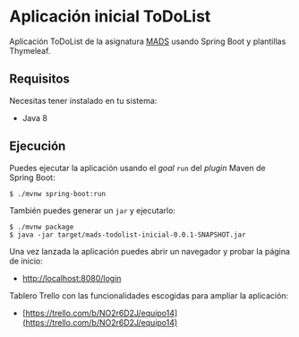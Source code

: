 # Aplicación inicial ToDoList

Aplicación ToDoList de la asignatura [MADS](https://cvnet.cpd.ua.es/Guia-Docente/GuiaDocente/Index?wcodest=C203&wcodasi=34037&wlengua=es&scaca=2019-20) usando Spring Boot y plantillas Thymeleaf.

## Requisitos

Necesitas tener instalado en tu sistema:

- Java 8

## Ejecución

Puedes ejecutar la aplicación usando el _goal_ `run` del _plugin_ Maven 
de Spring Boot:

```
$ ./mvnw spring-boot:run 
```   

También puedes generar un `jar` y ejecutarlo:

```
$ ./mvnw package
$ java -jar target/mads-todolist-inicial-0.0.1-SNAPSHOT.jar 
```

Una vez lanzada la aplicación puedes abrir un navegador y probar la página de inicio:

- [http://localhost:8080/login](http://localhost:8080/login)

Tablero Trello con las funcionalidades escogidas para ampliar la aplicación:

- [https://trello.com/b/NO2r6D2J/equipo14](https://trello.com/b/NO2r6D2J/equipo14)
